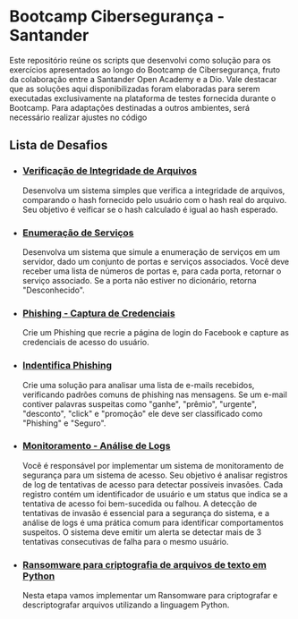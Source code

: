 <h1>Bootcamp Cibersegurança - Santander</h1>
Este repositório reúne os scripts que desenvolvi como solução para os exercícios apresentados ao longo do Bootcamp de Cibersegurança, fruto da colaboração entre a Santander Open Academy e a Dio. Vale destacar que as soluções aqui disponibilizadas foram elaboradas para serem executadas exclusivamente na plataforma de testes fornecida durante o Bootcamp. Para adaptações destinadas a outros ambientes, será necessário realizar ajustes no código

<h2>Lista de Desafios</h2>

+ <b><h3>[Verificação de Integridade de Arquivos](verifica_integridade/resultado.md)</h3></b> 

   Desenvolva um sistema simples que verifica a integridade de arquivos,
  comparando o hash fornecido pelo usuário com o hash real do arquivo. Seu
  objetivo é veificar se o hash calculado é igual ao hash esperado.

 + <b><h3>[Enumeração de Serviços](enumeracao_de_servicos/resultado.md)</h3></b>

    Desenvolva um sistema que simule a enumeração de serviços em um servidor, dado um conjunto de portas e serviços associados.
   Você deve receber uma lista de números de portas e, para cada porta, retornar o serviço associado. Se a porta não estiver
   no dicionário, retorna "Desconhecido".

  + <b><h3>[Phishing - Captura de Credenciais](phishing_captura_credenciais/resultado.md)</h3></b>

    Crie um Phishing que recrie a página de login do Facebook e capture as credenciais de acesso do usuário.

   + <b><h3>[Indentifica Phishing](identifica_phishing/resultado.md)</h3></b>

     Crie uma solução para analisar uma lista de e-mails recebidos, verificando padrões comuns de phishing nas mensagens. Se um e-mail contiver palavras suspeitas como "ganhe", "prêmio", "urgente", "desconto", "click" e "promoção" ele deve ser classificado como "Phishing" e "Seguro".

   + <b><h3>[Monitoramento - Análise de Logs](monitoramento_logs/resultado.md)</h3></b>

      Você é responsável por implementar um sistema de monitoramento de segurança para um sistema de acesso. Seu objetivo é analisar registros de log de tentativas de acesso para detectar possíveis invasões. Cada registro contém um identificador de usuário e um status que indica se a tentativa de acesso foi bem-sucedida ou falhou.
A detecção de tentativas de invasão é essencial para a segurança do sistema, e a análise de logs é uma prática comum para identificar comportamentos suspeitos. O sistema deve emitir um alerta se detectar mais de 3 tentativas consecutivas de falha para o mesmo usuário.
      
   + <b><h3>[Ransomware para criptografia de arquivos de texto em Python](ransomware_criptografia/resultado.md)</h3></b>

      Nesta etapa vamos implementar um Ransomware para criptografar e descriptografar arquivos utilizando a linguagem Python.

    

